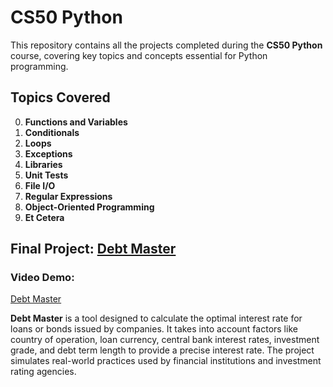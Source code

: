 # CS50 Python

This repository contains all the projects completed during the **CS50 Python** course, covering key topics and concepts essential for Python programming.

## Topics Covered

0. **Functions and Variables**  
1. **Conditionals**  
2. **Loops**  
3. **Exceptions**  
4. **Libraries**  
5. **Unit Tests**  
6. **File I/O**  
7. **Regular Expressions**  
8. **Object-Oriented Programming**  
9. **Et Cetera**

## Final Project: [Debt Master](https://github.com/kamilkk00/CS50/tree/main/CS50_Python/project)

### Video Demo:  
[Debt Master](https://youtu.be/Gaczve8AV4w)

**Debt Master** is a tool designed to calculate the optimal interest rate for loans or bonds issued by companies. It takes into account factors like country of operation, loan currency, central bank interest rates, investment grade, and debt term length to provide a precise interest rate. The project simulates real-world practices used by financial institutions and investment rating agencies.
